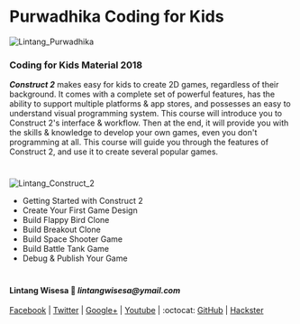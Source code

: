# Purwadhika Coding for Kids

![Lintang_Purwadhika](https://static.wixstatic.com/media/2e6af2_f69a4271c3534ae1869a7ed63e278b2b~mv2.png/v1/fill/w_246,h_39,al_c,usm_0.66_1.00_0.01/2e6af2_f69a4271c3534ae1869a7ed63e278b2b~mv2.png)

### Coding for Kids Material 2018

__*Construct 2*__ makes easy for kids to create 2D games, regardless of their background. It comes with a complete set of powerful features, has the ability to support multiple platforms & app stores, and possesses an easy to understand visual programming system. This course will introduce you to Construct 2's interface & workflow. Then at the end, it will provide you with the skills & knowledge to develop your own games, even you don't programming at all. This course will guide you through the features of Construct 2, and use it to create several popular games.

#

![Lintang_Construct_2](https://www.gamesfounder.com/media/resources/images/construct-2-logo.png)

- Getting Started with Construct 2
- Create Your First Game Design
- Build Flappy Bird Clone
- Build Breakout Clone
- Build Space Shooter Game
- Build Battle Tank Game
- Debug & Publish Your Game

#

#### Lintang Wisesa :love_letter: _lintangwisesa@ymail.com_

[Facebook](https://www.facebook.com/lintangbagus) | 
[Twitter](https://twitter.com/Lintang_Wisesa) |
[Google+](https://plus.google.com/u/0/+LintangWisesa1) |
[Youtube](https://www.youtube.com/user/lintangbagus) | 
:octocat: [GitHub](https://github.com/LintangWisesa) |
[Hackster](https://www.hackster.io/lintangwisesa)
